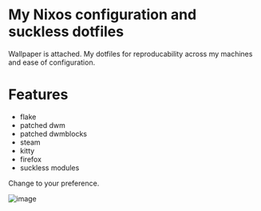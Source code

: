 # My Nixos configuration and suckless dotfiles

Wallpaper is attached. My dotfiles for reproducability across my machines and ease of configuration.

# Features
- flake
- patched dwm
- patched dwmblocks
- steam
- kitty
- firefox
- suckless modules

Change to your preference.



![image](https://github.com/user-attachments/assets/9eaa3561-cf92-4aa7-883d-b33bb31e56a0)
